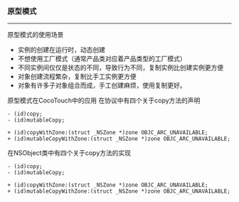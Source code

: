 ### 原型模式

***

原型模式的使用场景
- 实例的创建在运行时，动态创建
- 不想使用工厂模式（通常产品类对应着产品类型的工厂模式）
- 不同实例间仅仅是状态的不同，导致行为不同，复制实例比创建实例更方便
- 对象创建流程繁杂，复制比手工实例更方便
- 对象有许多子对象组合而成，手工创建麻烦，使用复制更好。

原型模式在CocoTouch中的应用
在<NSObject>协议中有四个关于copy方法的声明
```
- (id)copy;
- (id)mutableCopy;

+ (id)copyWithZone:(struct _NSZone *)zone OBJC_ARC_UNAVAILABLE;
+ (id)mutableCopyWithZone:(struct _NSZone *)zone OBJC_ARC_UNAVAILABLE;
```

在NSObject类中有四个关于copy方法的实现
```
- (id)copy;
- (id)mutableCopy;

+ (id)copyWithZone:(struct _NSZone *)zone OBJC_ARC_UNAVAILABLE;
+ (id)mutableCopyWithZone:(struct _NSZone *)zone OBJC_ARC_UNAVAILABLE;
```